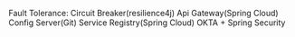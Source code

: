 
Fault Tolerance:
        Circuit Breaker(resilience4j)
Api Gateway(Spring Cloud)
Config Server(Git)
Service Registry(Spring Cloud)
OKTA + Spring Security
